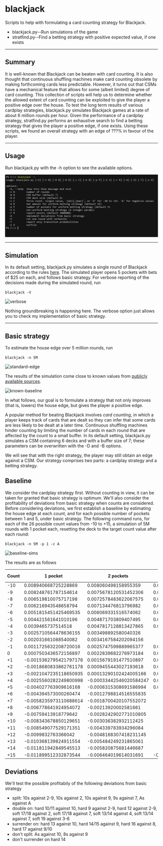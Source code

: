 # blackjack

Scripts to help with formulating a card counting strategy for Blackjack.<br>
* blackjack.py--Run simulations of the game
* stratfind.py--Find a betting strategy with positive expected value, if one exists

<hr />

## Summary

It is well-known that Blackjack can be beaten with card counting. It is also thought that continuous shuffling machines make card counting obsolete by making forthcoming cards less predictable. However, it turns out that CSMs have a mechanical feature that allows for some (albeit limited) degree of card counting. This collection of scripts will help us to determine whether the allowed extent of card counting can be exploited to give the player a positive edge over the house. To test the long term results of various cardplay strategies, blackjack.py simulates Blackjack games at a rate of about 6 million rounds per hour. Given the performance of a cardplay strategy, stratfind.py performs an exhaustive search to find a betting strategy that gives the player a positive edge, if one exists. Using these scripts, we found an overall strategy with an edge of ???% in favour of the player.

<hr />

## Usage

Run blackjack.py with the -h option to see the available options.

![help](img/help.png)

<hr />

## Simulation

In its default setting, blackjack.py simulates a single round of Blackjack according to the rules [here](https://www.cra.gov.sg/docs/default-source/game-rule-documents/mbs-blackjack-v6.pdf). The simulated player opens 5 pockets with bets of $25 on each, and follows basic strategy. For verbose reporting of the decisions made during the simulated round, run

```blackjack -V```

![verbose](img/verbose.png)

Nothing groundbreaking is happening here. The verbose option just allows you to check my implementation of basic strategy.

<hr />

## Basic strategy

To estimate the house edge over 5 million rounds, run

```blackjack -n 5M```

![standard-edge](img/standard-edge.png)

The results of the simulation come close to known values from [publicly available sources](https://wizardofodds.com/games/blackjack/calculator/).

![known-baseline](img/known-baseline.png)

In what follows, our goal is to formulate a strategy that not only improves (that is, lowers) the house edge, but gives the player a positive edge.

A popular method for beating Blackjack involves _card counting_, in which a player keeps track of cards that are dealt so they can infer that some cards are less likely to be dealt at a later time. Continuous shuffling machines hinder counting by limiting the number of cards in each round that are affected by the count to a small buffer. In its default setting, blackjack.py simulates a CSM containing 6 decks and with a buffer size of 7; these parameters can be overwritten with the -D and -B options.

We will see that with the right strategy, the player may still obtain an edge against a CSM. Our strategy comprises two parts: a cardplay strategy and a betting strategy.

## Baseline
We consider the cardplay strategy first. Without counting in view, it can be taken for granted that basic strategy is optimum. We'll also consider the profitability of deviations from basic strategy when counts are considered. Before considering deviations, we first establish a baseline by estimating the house edge at each count, and for each possible number of pockets between 1 and 5, under basic strategy. The following command runs, for each of the 26 possible count values from -10 to +15, a simulation of 5M rounds with 1 pocket each, resetting the deck to the target count value after each round:

```blackjack -n 5M -p 1 -c A```

![baseline-sims](img/baseline-sims.png)

The results are as follows

|Count|1 pocket|2 pockets|3 pockets|4 pockets|5 pockets|
|---|---|---|---|---|---|
|-10|0.008940668725228869|0.008060498158955359|0.009903819496784252||0.004945398695516308|
|-9|0.008248761787154614|0.0075678120531452306|0.009562591168740312||0.003531767357204792|
|-8|0.006519810075717198|0.0072578483622067575|0.008169675290686195||0.00300819823727895|
|-7|0.006216943548658794|0.007134476813796982|0.007202246690143984|||
|-6|0.0051815451425469535|0.006069331516574062|0.006616956617500854|||
|-5|0.004421561641010196|0.004871703809407495|0.005814811930572097|||
|-4|0.0039465737514518|0.0047817128813427865|0.005662122285136016|||
|-3|0.0025710564478636155|0.003498892580040326||||
|-2|0.002031661088540082|0.0034167584202094156||||
|-1|0.0011725632208720016|0.0025747599889965377|0.0037970830504870153|||
|0|0.0007503436572156897|0.0022839682276973184|0.0026253790728193393|||
|+1|-0.0015362795421797176|0.0015679191477510897|0.002276305688272843|||
|+2|-0.0018680833862761178|0.0009455443027193618|0.001589567869970672|||
|+3|-0.0021047235118650935|0.00013290102424005166|0.0014678402127659192|||
|+4|-0.0025560282249800998|-0.00033442546020584247|0.0007725405476669174|||
|+5|-0.004027763909616168|-0.0006315308691586994|0.0004747360764874424|||
|+6|-0.004394573000260474|-0.0012798814516555835||||
|+7|-0.0058235973110688614|-0.0018700420107552072||||
|+8|-0.006778641924954072|-0.00213920002581661||||
|+9|-0.00759413918779642|-0.0028242902771010805||||
|+10|-0.008343678850129651|-0.003036382932112425||||
|+11|-0.008549077529171351|-0.004339783934296084||||
|+12|-0.0099832763366042|-0.0048168307418231145||||
|+13|-0.010368139824911554|-0.005484249231865061||||
|+14|-0.011811942849545513|-0.005820875681446687||||
|+15|-0.011899512332873544|-0.006464019614031691|-0.0056238337371237665|||


## Deviations
We'll test the possible profitabily of the following deviations from basic strategy
- split: 10s against 2-9, 10s against 2, 10s against 9, 9s against 7, As against A
- double on: hard 10/11 against 10, hard 9 against 2-9, hard 12 against 2-9, soft 17/18 against 2, soft 17/18 against 7, soft 13/14 against 4, soft 13/14 against 7, soft 19 against 3-6
- surrender on: hard 13 against 10, hard 14/15 against 9, hard 16 against 8, hard 17 against 9/10
- don't split: As against 10, 8s against 9
- don't surrender on hard 14

